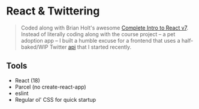 # React & Twittering

> Coded along with Brian Holt's awesome [Complete Intro to React v7](https://github.com/btholt). Instead of literally coding along with the course project – a pet adoption app – I built a humble excuse for a frontend that uses a half-baked/WIP Twitter [api](https://github.com/dominicvana/tweet-hacker-server) that I started recently.

## Tools

- React (18)
- Parcel (no create-react-app)
- eslint
- Regular ol' CSS for quick startup
